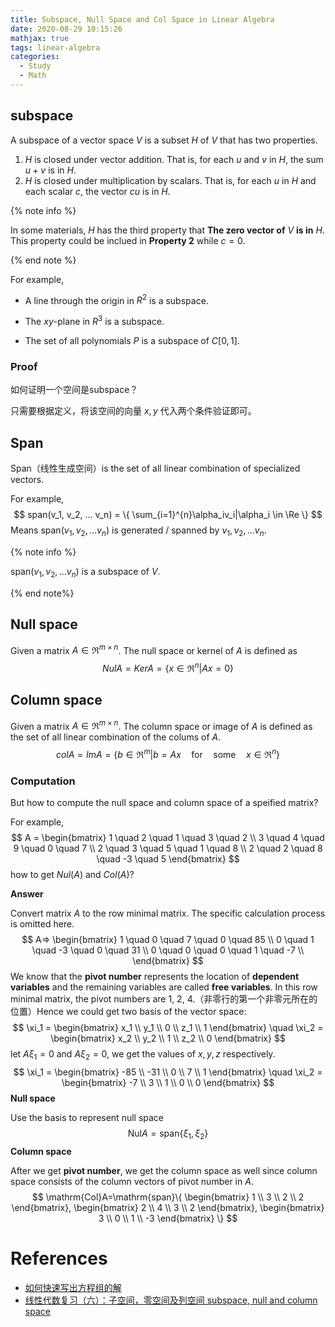 ```yaml
---
title: Subspace, Null Space and Col Space in Linear Algebra
date: 2020-08-29 10:15:26
mathjax: true
tags: linear-algebra
categories: 
  - Study
  - Math
---
```


## subspace

A subspace of a vector space $V$ is a subset $H$ of $V$ that has two properties. 

1. $H$ is closed under vector addition. That is, for each $u$ and $v$ in $H$, the sum $u+v$ is in $H$.
2. $H$ is closed under multiplication by scalars. That is, for each $u$ in $H$ and each scalar $c$, the vector $cu$ is in $H$.

{% note info %}

In some materials, $H$ has the third property that **The zero vector of** $V$ **is in** $H$. This property could be inclued in **Property 2** while $c=0$. 

{% end note %}

For example,

- A line through the origin in $R^2$ is a subspace.

- The $xy$-plane in $R^3$ is a subspace.
- The set of all polynomials $P$ is a subspace of $C[0,1]$.

### Proof

如何证明一个空间是subspace？

只需要根据定义，将该空间的向量 $x, y$ 代入两个条件验证即可。

## Span

Span（线性生成空间）is the set of all linear combination of specialized vectors.

For example,
$$
span(v_1, v_2, ... v_n) = \{ \sum_{i=1}^{n}\alpha_iv_i|\alpha_i \in \Re \} 
$$
Means span($v_1, v_2, ... v_n$) is generated / spanned by $v_1, v_2, ... v_n$.

{% note info %}

span($v_1, v_2, ... v_n$) is a subspace of $V$.

{% end note%}

## Null space

Given a matrix $A \in \Re^{m \times n}$. The null space or kernel of $A$ is defined as
$$
Nul A = Ker A = \{ x \in \Re^n | Ax = 0\}
$$

## Column space

Given a matrix $A \in \Re^{m \times n}$. The column space or image of $A$ is defined as the set of all linear combination of the colums of $A$.
$$
col A = ImA=\{b \in \Re^m | b = Ax \quad \mathrm{for \quad some} \quad x \in \Re^n\}
$$

### Computation

But how to compute the null space and column space of a speified matrix?

For example,
$$
A = 
\begin{bmatrix}
1 \quad 2 \quad 1 \quad 3 \quad 2 \\
3 \quad 4 \quad 9 \quad 0 \quad 7 \\
2 \quad 3 \quad 5 \quad 1 \quad 8 \\
2 \quad 2 \quad 8 \quad -3 \quad 5 
\end{bmatrix}
$$
how to get $Nul(A)$ and $Col(A)$?

**Answer**

Convert matrix $A$ to the row minimal matrix. The specific calculation process is omitted here.
$$
A=>
\begin{bmatrix}
1 \quad 0 \quad 7 \quad 0 \quad 85 \\
0 \quad 1 \quad -3 \quad 0 \quad 31 \\
0 \quad 0 \quad 0 \quad 1 \quad -7 \\
\end{bmatrix}
$$
We know that the **pivot number** represents the location of **dependent variables** and the remaining variables are called **free variables**. In this row minimal matrix, the pivot numbers are 1, 2, 4.（非零行的第一个非零元所在的位置）Hence we could get two basis of the vector space:
$$
\xi_1 = 
\begin{bmatrix}
x_1 \\
y_1 \\
0 \\
z_1 \\
1
\end{bmatrix} \quad
\xi_2 = 
\begin{bmatrix}
x_2 \\
y_2 \\
1 \\
z_2 \\
0
\end{bmatrix}
$$
let $A\xi_1 = 0$ and $A\xi_2 = 0$, we get the values of $x, y, z$ respectively. 
$$
\xi_1 = 
\begin{bmatrix}
-85 \\
-31 \\
0 \\
7 \\
1
\end{bmatrix} \quad
\xi_2 = 
\begin{bmatrix}
-7 \\
3 \\
1 \\
0 \\
0
\end{bmatrix}
$$
**Null space**

Use the basis to represent null space
$$
\mathrm{Nul}A = \mathrm{span}\{\xi_1, \xi_2\}
$$
**Column space**

After we get **pivot number**, we get the column space as well since column space consists of the column vectors of pivot number in $A$.
$$
\mathrm{Col}A=\mathrm{span}\{
\begin{bmatrix}
1 \\
3 \\
2 \\
2 
\end{bmatrix},
\begin{bmatrix}
2 \\
4 \\
3 \\
2 
\end{bmatrix},
\begin{bmatrix}
3 \\
0 \\
1 \\
-3 
\end{bmatrix}
\}
$$

# References

- [如何快速写出方程组的解](https://www.q-math.com/?p=629)
- [线性代数复习（六）：子空间，零空间及列空间 subspace, null and column space](https://www.youtube.com/watch?v=KiRKulz0OGw&feature=youtu.be)

